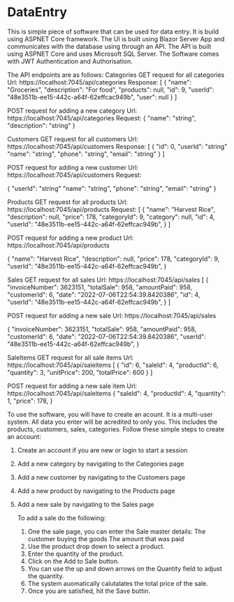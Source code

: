 # DataEntry

This is simple piece of software that can be used for data entry. It is build using ASPNET Core framework.
The UI is built using Blazor Server App and communicates with the database using through an API. 
The API is built using ASPNET Core and uses Microsoft SQL Server. The Software comes with JWT Authentication and Authorisation.

The API endpoints are as follows:
Categories
GET request for all categories Url: https://localhost:7045/api/categories
Response:
[
  {
    "name": "Groceries",
    "description": "For food",
    "products": null,
    "id": 9,
    "userId": "48e3511b-ee15-442c-a64f-62effcac949b",
    "user": null
  }
]

POST request for adding a new category Url: https://localhost:7045/api/categories
Request:
{
  "name": "string",
  "description": "string"
}

Customers
GET request for all customers Url: https://localhost:7045/api/customers
Response:
[
  {
    "id": 0,
    "userId": "string"
    "name": "string",
    "phone": "string",
    "email": "string"
  }
]

POST
request for adding a new customer Url: https://localhost:7045/api/customers
Request:

  {
    "userId": "string"
    "name": "string",
    "phone": "string",
    "email": "string"
  }


Products
GET request for all products Url: https://localhost:7045/api/products
Request:
[
  {
    "name": "Harvest Rice",
    "description": null,
    "price": 178,
    "categoryId": 9,
    "category": null,
    "id": 4,
    "userId": "48e3511b-ee15-442c-a64f-62effcac949b",
  }
]

POST request for adding a new product Url: https://localhost:7045/api/products

  {
    "name": "Harvest Rice",
    "description": null,
    "price": 178,
    "categoryId": 9,
    "userId": "48e3511b-ee15-442c-a64f-62effcac949b",
  }

Sales
GET request for all sales Url: https://localhost:7045/api/sales
[
  {
    "invoiceNumber": 3623151,
    "totalSale": 958,
    "amountPaid": 958,
    "customerId": 6,
    "date": "2022-07-06T22:54:39.8420386",
    "id": 4,
    "userId": "48e3511b-ee15-442c-a64f-62effcac949b",
  }
]

POST request for adding a new sale Url: https://localhost:7045/api/sales

  {
	"invoiceNumber": 3623151,
	"totalSale": 958,
	"amountPaid": 958,
	"customerId": 6,
	"date": "2022-07-06T22:54:39.8420386",
	"userId": "48e3511b-ee15-442c-a64f-62effcac949b",
  }


SaleItems
GET request for all sale items Url: https://localhost:7045/api/saleitems
[
  {
    "id": 6,
    "saleId": 4,
    "productId": 6,
    "quantity": 3,
    "unitPrice": 200,
    "totalPrice": 600
  }
]

POST request for adding a new sale item Url: https://localhost:7045/api/saleitems
  {
	"saleId": 4,
	"productId": 4,
	"quantity": 1,
	"price": 178,
  }


To use the software, you will have to create an acount. It is a multi-user system. All data you enter will be acredited
to only you. This includes the products, customers, sales, categories.
Follow these simple steps to create an account:
1. Create an account if you are new or login to start a session
2. Add a new category by navigating to the Categories page
3. Add a new customer by navigating to the Customers page
4. Add a new product by navigating to the Products page
5. Add a new sale by navigating to the Sales page

    To add a sale do the following:
	1. One the sale page, you can enter the Sale master details:
        The customer buying the goods
		The amount that was paid
    2. Use the product drop down to select a product.
	3. Enter the quantity of the product.
	4. Click on the Add to Sale button.
	5. You can use the up and down arrows on the Quantity field to adjust the quantity.
	6. The system auomatically calutalates the total price of the sale.
	7. Once you are satisfied, hit the Save buttin.
	
